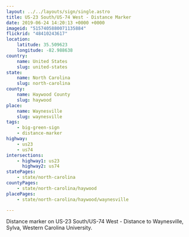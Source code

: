 ```yaml
---
layout: ../../layouts/sign/single.astro
title: US-23 South/US-74 West - Distance Marker
date: 2019-06-24 14:20:13 +0000 +0000
imageid: "5157405880071135884"
flickrid: "48410243617"
location:
    latitude: 35.509623
    longitude: -82.988638
country:
    name: United States
    slug: united-states
state:
    name: North Carolina
    slug: north-carolina
county:
    name: Haywood County
    slug: haywood
place:
    name: Waynesville
    slug: waynesville
tags:
    - big-green-sign
    - distance-marker
highway:
    - us23
    - us74
intersections:
    - highway1: us23
      highway2: us74
statePages:
    - state/north-carolina
countyPages:
    - state/north-carolina/haywood
placePages:
    - state/north-carolina/haywood/waynesville

---
```

Distance marker on US-23 South/US-74 West - Distance to Waynesville, Sylva, Western Carolina University.